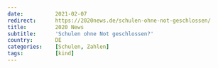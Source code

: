 ```yaml
---
date:          2021-02-07
redirect:      https://2020news.de/schulen-ohne-not-geschlossen/
title:         2020 News
subtitle:      'Schulen ohne Not geschlossen?'
country:       DE
categories:    [Schulen, Zahlen]
tags:          [kind]
---
```

